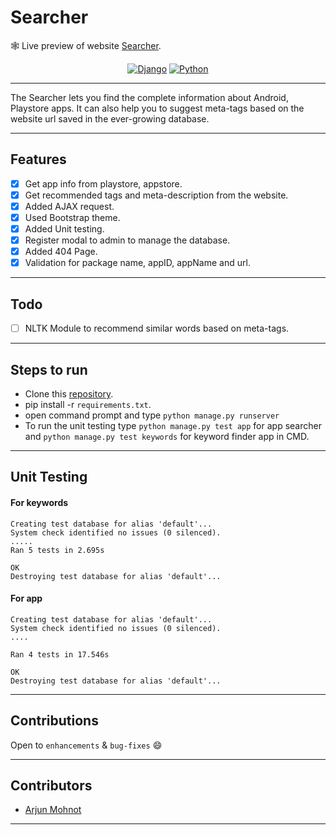 # Searcher
🕸️ Live preview of website [Searcher](https://app-meta-searcher.herokuapp.com/).



<div align="center">

[![Django](https://img.shields.io/badge/django%20versions-%203.0.5-blue)](https://pypi.org/project/Django/)
 [![Python](https://forthebadge.com/images/badges/made-with-python.svg)](https://www.python.org/)
</div> 


--------
The Searcher lets you find the complete information about Android, Playstore apps. It can also help you to suggest meta-tags based on the website url saved in the ever-growing database.

-----------------------------------------------

## Features

- [x] Get app info from playstore, appstore.
- [x] Get recommended tags and meta-description from the website.
- [x] Added AJAX request.
- [x] Used Bootstrap theme.
- [x] Added Unit testing.
- [x] Register modal to admin to manage the database.
- [x] Added 404 Page.
- [x] Validation for package name, appID, appName and url.
-----------------------------------------------

## Todo
- [ ] NLTK Module to recommend similar words based on meta-tags.

-----------------------------------------------
## Steps to run

- Clone this [repository](https://github.com/Arjun009/search).
- pip install -r ```requirements.txt```.
- open command prompt and type ```python manage.py runserver```
- To run the unit testing type ```python manage.py test app``` for app searcher and ```python manage.py test keywords``` for keyword finder app in CMD.
-----------------------------------------------

## Unit Testing

#### For keywords
```
Creating test database for alias 'default'...
System check identified no issues (0 silenced).
.....
Ran 5 tests in 2.695s

OK
Destroying test database for alias 'default'...
```
#### For app
```
Creating test database for alias 'default'...
System check identified no issues (0 silenced).
....

Ran 4 tests in 17.546s

OK
Destroying test database for alias 'default'...
```
-----------------------------------------------
## Contributions

 Open to `enhancements` & `bug-fixes` :smile: 

-----------------------------------------------

## Contributors

- [Arjun Mohnot](https://github.com/arjun009)

-----------------------------------------------
